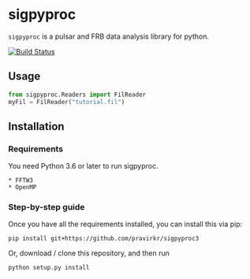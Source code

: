 # sigpyproc

`sigpyproc` is a pulsar and FRB data analysis library for python.

[![Build Status](https://travis-ci.com/pravirkr/sigpyproc3.svg?branch=master)](https://travis-ci.com/pravirkr/sigpyproc3)


Usage
-----

```python
from sigpyproc.Readers import FilReader
myFil = FilReader("tutorial.fil")

```

Installation
------------

### Requirements

You need Python 3.6 or later to run sigpyproc.

    * FFTW3
    * OpenMP

### Step-by-step guide

Once you have all the requirements installed, you can install this via pip:

```
pip install git+https://github.com/pravirkr/sigpyproc3
```

Or, download / clone this repository, and then run

```
python setup.py install
```

<!--- 
### Docker

This repo now comes with a `Dockerfile`, so you can build a simple docker container with `sigpyproc` in it. To do so, clone this directory, cd into it, and then run on your command line:

```
docker build --tag sigpyproc .
```

You can then run the container with

```
docker run --rm -it sigpyproc
```

(Have a read of docker tutorials and documentation for more details!)
--->